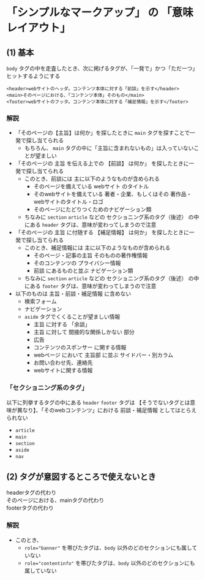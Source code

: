 # 「シンプルなマークアップ」 の 「意味レイアウト」

## (1) 基本

`body` タグの中を走査したとき、次に掲げるタグが、「一発で」かつ「ただ一つ」ヒットするようにする

```
<header>webサイトのヘッダ。コンテンツ本体に対する「前談」を示す</header>
<main>そのページにおける、「コンテンツ本体」そのもの</main>
<footer>webサイトのフッタ。コンテンツ本体に対する「補足情報」を示す</footer>
```

### 解説

* 「そのページの【主旨】は何か」を探したときに `main` タグを探すことで一発で探し当てられる
  * もちろん、 `main` タグの中に「主旨に含まれないもの」は入っていないことが望ましい
* 「そのページの 主旨 を伝える上での 【前談】 は何か」 を探したときに一発で探し当てられる
  * このとき、前談には 主に以下のようなものが含められる
    * そのページを備えている webサイト のタイトル
    * そのwebサイトを備えている 著者・企業、もしくはその 著作品・webサイトのタイトル・ロゴ
    * そのページにたどりつくためのナビゲーション類
  * ちなみに `section` `article` などの セクショニング系のタグ（後述） の中にある `header` タグは、意味が変わってしまうので注意
* 「そのページの 主旨 に付随する 【補足情報】 は何か」 を探したときに一発で探し当てられる
  * このとき、補足情報には 主に以下のようなものが含められる
    * そのページ・記事の主旨 そのものの著作権情報
    * そのコンテンツの プライバシー情報
    * 前談 にあるものと並ぶ ナビゲーション類
  * ちなみに `section` `article` などの セクショニング系のタグ（後述） の中にある `footer` タグは、意味が変わってしまうので注意
* 以下のものは 主旨・前談・補足情報 に含めない
  * 検索フォーム
  * ナビゲーション
  * `aside` タグでくくることが望ましい情報
    * 主旨 に対する 「余談」
    * 主旨 に対して 間接的な関係しかない 部分
    * 広告
    * コンテンツのスポンサー に関する情報
    * webページ において 主旨部 に並ぶ サイドバー・別カラム
    * お問い合わせ先、連絡先
    * webサイトに関する情報

### 「セクショニング系のタグ」

以下に列挙するタグの中にある `header` `footer` タグは 【そうでないタグとは意味が異なり】、「そのwebコンテンツ」における 前談・補足情報 としてはとらえられない

* `article`
* `main`
* `section`
* `aside`
* `nav`

## (2) タグが意図するところで使えないとき

<div role="banner">headerタグの代わり</div>
<div role="main">そのページにおける、mainタグの代わり</div>
<div role="contentinfo">footerタグの代わり</div>

### 解説

* このとき、
  * `role="banner"` を帯びたタグは、`body` 以外のどのセクションにも属していない
  * `role="contentinfo"` を帯びたタグは、`body` 以外のどのセクションにも属していない
